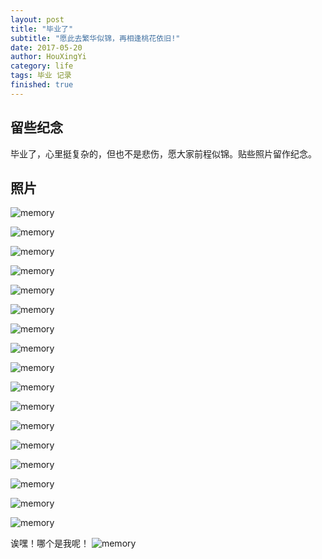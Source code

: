 ```yaml
---
layout: post
title: "毕业了"
subtitle: "愿此去繁华似锦，再相逢桃花依旧!"
date: 2017-05-20
author: HouXingYi
category: life
tags: 毕业 记录
finished: true
---
```


## 留些纪念

毕业了，心里挺复杂的，但也不是悲伤，愿大家前程似锦。贴些照片留作纪念。

## 照片

![memory](/images/graduate/9.jpg)

![memory](/images/graduate/8.jpg)

![memory](/images/graduate/7.jpg)

![memory](/images/graduate/6.jpg)

![memory](/images/graduate/5.jpg)

![memory](/images/graduate/4.jpg)

![memory](/images/graduate/3.jpg)

![memory](/images/graduate/2.jpg)

![memory](/images/graduate/1.jpg)

![memory](/images/graduate/10.jpg)

![memory](/images/graduate/11.jpg)

![memory](/images/graduate/12.jpg)

![memory](/images/graduate/13.jpg)

![memory](/images/graduate/14.jpg)

![memory](/images/graduate/15.jpg)

![memory](/images/graduate/16.jpg)

![memory](/images/graduate/17.jpg)

诶嘿！哪个是我呢！
![memory](/images/life/gakki.gif)







